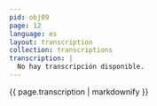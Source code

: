 ```yaml
---
pid: obj09
page: 12
language: es
layout: transcription
collection: transcriptions
transcription: |
  No hay transcripción disponible.
---
```


{{ page.transcription | markdownify }}
